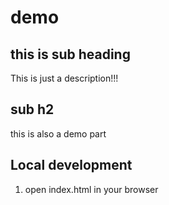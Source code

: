 # demo

## this is sub heading

This is just a description!!!

## sub h2

this is also a demo part

## Local development

1. open index.html in your browser

